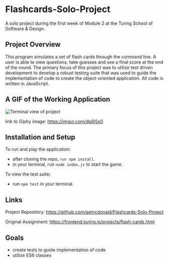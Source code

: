 # Flashcards-Solo-Project

A solo project during the first week of Module 2 at the Turing School of Software & Design.

## Project Overview

This program simulates a set of flash cards through the command line. A user is able to view questions, take guesses and see a final score at the end of the round. The primary focus of this project was to utilize test driven development to develop a robust testing suite that was used to guide the implementation of code to create the object-oriented application. All code is written in JavaScript.

## A GIF of the Working Application
![Terminal view of project](https://i.imgur.com/dp8jSx0.gif)

link to Giphy image: https://imgur.com/dp8jSx0

## Installation and Setup

To run and play the application:
- after cloning the repo, `run npm install`.
- in your terminal, run `node index.js` to start the game.

To view the test suite:
- run `npm test` in your terminal.


## Links

Project Repository: https://github.com/aemcdonald/Flashcards-Solo-Project

Original Assignment: https://frontend.turing.io/projects/flash-cards.html

## Goals

* create tests to guide implementation of code
* utilize ES6 classes
